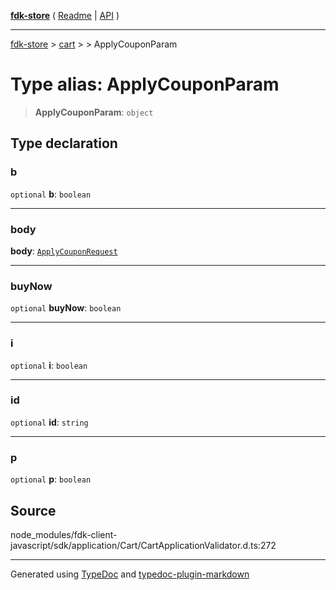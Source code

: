 [**fdk-store**](../../../README.md) ( [Readme](../../../README.md) \| [API](../../../API.md) )

---

[fdk-store](../../../API.md) > [cart](../../README.md) > [<internal>](../README.md) > ApplyCouponParam

# Type alias: ApplyCouponParam

> **ApplyCouponParam**: `object`

## Type declaration

### b

`optional` **b**: `boolean`

---

### body

**body**: [`ApplyCouponRequest`](type-alias.ApplyCouponRequest.md)

---

### buyNow

`optional` **buyNow**: `boolean`

---

### i

`optional` **i**: `boolean`

---

### id

`optional` **id**: `string`

---

### p

`optional` **p**: `boolean`

## Source

node_modules/fdk-client-javascript/sdk/application/Cart/CartApplicationValidator.d.ts:272

---

Generated using [TypeDoc](https://typedoc.org/) and [typedoc-plugin-markdown](https://www.npmjs.com/package/typedoc-plugin-markdown)
